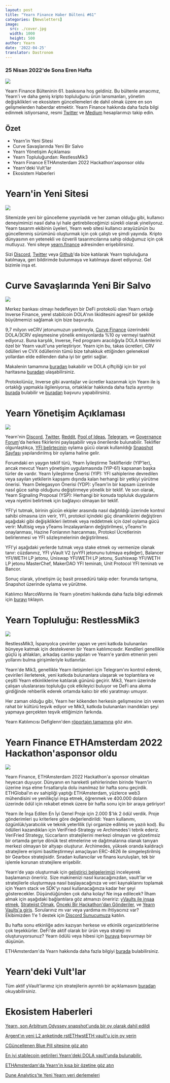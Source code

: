 ```yaml
---
layout: post
title: "Yearn Finance Haber Bülteni #61"
categories: [Newsletters]
image:
  src: ./cover.jpg
  width: 1000
  height: 500
author: Yearn
date: '2022-04-25'
translator: Dastronom
---
```


### 25 Nisan 2022'de Sona Eren Hafta

![](./cover.jpg?w=1000&h=500)

Yearn Finance Bülteninin 61. baskısına hoş geldiniz. Bu bültenle amacımız, Yearn'i ve daha geniş kripto topluluğunu ürün lansmanları, yönetim değişiklikleri ve ekosistem güncellemeleri de dahil olmak üzere en son gelişmelerden haberdar etmektir. Yearn Finance hakkında daha fazla bilgi edinmek istiyorsanız, resmi [Twitter](https://twitter.com/iearnfinance) ve [Medium](https://medium.com/iearn) hesaplarımızı takip edin.

## Özet

- Yearn'in Yeni Sitesi
- Curve Savaşlarında Yeni Bir Salvo
- Yearn Yönetişim Açıklaması
- Yearn Topluluğundan: RestlessMik3
- Yearn Finance ETHAmsterdam 2022 Hackathon'asponsor oldu
- Yearn'deki Vult'lar
- Ekosistem Haberleri

# Yearn'in Yeni Sitesi

![](./image2.jpg?w=900&h=458)

Sitemizde yeni bir güncelleme yayınladık ve her zaman olduğu gibi, kullanıcı deneyimimizi nasıl daha iyi hale getirebileceğimizi sürekli olarak yineliyoruz. Yearn tasarım ekibinin üyeleri, Yearn web sitesi kullanıcı arayüzünün bu güncellenmiş sürümünü oluşturmak için çok çalıştı ve şimdi yayında. Kripto dünyasının en yetenekli ve özverili tasarımcılarına sahip olduğumuz için çok mutluyuz. Yeni siteye [yearn.finance](https://yearn.finance/#/portfolio) adresinden erişebilirsiniz.

Sizi [Discord](https://discord.gg/8rF374XkXy), [Twitter](http://twitter.com/iearnfinance) veya [Github](http://github.com/yearn)'da bize katılarak Yearn topluluğuna katılmaya, geri bildirimde bulunmaya ve katılmaya davet ediyoruz. Gel bizimle inşa et.

# Curve Savaşlarında Yeni Bir Salvo

![](./image3.jpg?w=900&h=506)

Merkez bankası olmayı hedefleyen bir DeFi protokolü olan Yearn ortağı Inverse Finance, yerel stabilcoin DOLA'nın likiditesini agresif bir şekilde büyütmemizi sağlamak için bize başvurdu.

9,7 milyon veCRV jetonumuzun yardımıyla, [Curve Finance](https://curve.fi/) üzerindeki DOLA/3CRV eşleşmesine yönelik emisyonlarda %10 oy vermeyi taahhüt ediyoruz. Buna karşılık, Inverse, Fed programı aracılığıyla DOLA tokenlerini özel bir Yearn vault'una yerleştiriyor. Yearn için bu, takas ücretleri, CRV ödülleri ve CVX ödüllerinin tümü bize tahakkuk ettiğinden geleneksel yollardan elde edilenden daha iyi bir getiri sağlar.

Makalenin tamamına [buradan](https://medium.com/inverse-finance/a-new-salvo-in-the-curve-wars-c2badffa0123) bakabilir ve DOLA çiftçiliği için bir yol haritasına [buradan](https://medium.com/inverse-finance/how-to-farm-dola-incentives-today-using-curve-yearn-2a150a2b3afb) ulaşabilirsiniz.

Protokolünüz, Inverse gibi avantajlar ve ücretler kazanmak için Yearn ile iş ortaklığı yapmakla ilgileniyorsa, ortaklıklar hakkında daha fazla ayrıntıyı [burada](https://twitter.com/iearnfinance/status/1367508483952771075) bulabilir ve [buradan](https://yearnfinance.typeform.com/to/uP7xOJUN) başvuru yapabilirsiniz.

# Yearn Yönetişim Açıklaması

![](./image4.jpg?w=900&h=482)

Yearn'nin [Discord](https://discord.com/invite/6PNv2nF), [Twitter](https://twitter.com/iearnfinance), [Reddit](https://www.reddit.com/r/yearn_finance), [Pool of Ideas](https://yearnfinance.notion.site/yearnfinance/Pool-of-Ideas-d75383ade9154d8bb6163388c6c2b39b), [Telegram](https://t.me/yearnfinance/), ve [Governance Forum](https://gov.yearn.finance/)'da herkes fikirlerini paylaşabilir veya önerilerde bulunabilir. Teklifler olgunlaştıkça, [YFI belirtecinin](https://www.coingecko.com/en/coins/yearn-finance) oylama gücü olarak kullanıldığı [Snapshot Sayfası](https://yearn.snapshot.page/#/) yapılandırılmış bir oylama haline gelir.

Forumdaki en yaygın teklif türü, Yearn İyileştirme Teklifleridir (YIP'ler), ancak mevcut Yearn yönetişim uygulamasında (YIP-61) kapsanan başka türler de vardır. Yearn İyileştirme Önerisi (YIP): YFI sahiplerine devredilen veya sayılan yetkilerin kapsamı dışında kalan herhangi bir yetkiyi yürütme önerisi. Yearn Delegasyon Önerisi (YDP): yTeam'in bir kapsam üzerinde nasıl güce sahip olduğunu değiştirmeye yönelik bir teklif. Ve son olarak, Yearn Signaling Proposal (YSP): Herhangi bir konuda topluluk duygularını veya niyetini belirtmek için bağlayıcı olmayan bir teklif.

YFI'yi tutmak, birinin gücün ekipler arasında nasıl dağıtıldığı üzerinde kontrol sahibi olmasına izin verir, YFI, protokol içindeki güç dinamiklerini değiştiren aşağıdaki gibi değişiklikleri iletmek veya reddetmek için özel oylama gücü verir: Multisig veya yTeams İmzalayanların değiştirilmesi, yTeams'in onaylanması, Hazine Fonlarının harcanması, Protokol Ücretlerinin belirlenmesi ve YFI sözleşmelerinin değiştirilmesi.

YFI'yi aşağıdaki yerlerde tutmak veya stake etmek oy vermenize olanak tanır: cüzdanınız, YFI yVault V2 (yvYFI jetonunu tutmaya eşdeğer), Balancer YFI/WETH LP jetonu, Uniswap YFI/WETH LP jetonu, Sushiswap YFI/WETH LP jetonu MasterChef, MakerDAO YFI teminatı, Unit Protocol YFI teminatı ve Bancor.

Sonuç olarak, yönetişim üç basit prosedürü takip eder: forumda tartışma, Snapshot üzerinde oylama ve yürütme.

Katılımcı MarcoWorms ile Yearn yönetimi hakkında daha fazla bilgi edinmek için [burayı](https://medium.com/iearn/yearn-governance-explained-proposals-yfi-token-and-execution-113ec86c3a3f) tıklayın.

# Yearn Topluluğu: RestlessMik3

![](./image5.jpg?w=400&h=294)

RestlessMik3, İspanyolca çeviriler yapan ve yeni katkıda bulunanları bünyeye katmak için destekveren bir Yearn katılımcısıdır. Kendileri genellikle güçlü iş ahlakları, arkadaş canlısı yapıları ve Yearn'e yardım etmenin yeni yollarını bulma girişimleriyle kutlanırlar.

Yearn'de Mik3, genellikle Yearn iletişimleri için Telegram'ını kontrol ederek, çevirileri ilerleterek, yeni katkıda bulunanlara ulaşarak ve toplantılara ve çeşitli Yearn etkinliklerine katılarak gününü geçirir. Mik3, Yearn üzerinde çalışan uluslararası topluluğu çok etkileyici buluyor ve DeFi ana akıma girdiğinde rehberlik ederek ortamda kalıcı bir etki yaratmayı umuyor.

Her zaman olduğu gibi, Yearn her kökenden herkesin gelişmesine izin veren rahat bir kültürü teşvik ediyor ve Mik3, katkıda bulunanları inandıkları şeyi yapmaya gerçekten teşvik ettiğimizin farkında.

Yearn Katılımcısı Defiglenn'den [röportajın tamamına](https://medium.com/iearn/people-of-yearn-restlessmik3-d487b15ce051) göz atın.

# Yearn Finance ETHAmsterdam 2022 Hackathon'asponsor oldu

![](./image6.jpg?w=900&h=450)

Yearn Finance, ETHAmsterdam 2022 Hackathon'a sponsor olmaktan heyecan duyuyor. Dünyanın en hareketli şehirlerinden birinde Yearn'in üzerine inşa etme fırsatlarıyla dolu inanılmaz bir hafta sonu geçirdik. ETHGlobal'ın ev sahipliği yaptığı ETHAmsterdam, yüzlerce web3 mühendisini ve yenilikçiyi inşa etmek, öğrenmek ve 400.000 doların üzerinde ödül için rekabet etmek üzere bir hafta sonu için bir araya getiriyor!

Yearn ile İnşa Edilen En İyi Genel Proje için 2.000 $'lık 2 ödül verdik. Proje gönderimleri şu kriterlere göre değerlendirildi: Yearn kullanımı, özgünlük/yaratıcılık ve teknik yeterlilik (iyi organize edilmiş ve yazılı kod). Bu ödülleri kazandıkları için VeriFried-Strategy ve Archimedes'i tebrik ederiz. VeriFried Strategy, tüccarların stratejilerini merkezi olmayan ve gözetimsiz bir ortamda geriye dönük test etmelerine ve dağıtmalarına olanak tanıyan merkezi olmayan bir altyapı oluşturur. Archimedes, yüksek oranda kaldıraçlı stratejilere erişimi basitleştirmeyi amaçlayan ERC-4626 ile simgeleştirilmiş bir Gearbox stratejisidir. Sıradan kullanıcılar ve finans kuruluşları, tek bir işlemle korunan stratejilere erişebilir.

Yearn'de yapı oluşturmak için [geliştirici belgelerimizi](https://docs.yearn.finance/) inceleyerek başlamanızı öneririz. Size makinenizi nasıl kuracağınızdan, vault'lar ve stratejilerle oluşturmaya nasıl başlayacağınıza ve veri kaynaklarını toplamak için Yearn stack ve SDK'yı nasıl kullanacağınıza kadar her şeyi gösterecekler. Düşündüğünden çok daha kolay! Ne inşa edilecek? İlham almak için aşağıdaki bağlantılara göz atmanızı öneririz: [yVaults ile inşaa etmek](https://medium.com/iearn/yearn-partners-building-with-yvaults-4cd042ea092), [Stratejist Olmak](https://www.youtube.com/watch?v=NVR3teJw0Y0), [Önceki Bir Hackathon'dan Gönderiler](https://dorahacks.io/hackathon/ethdenver22virtual/?bounty=Yearn%20Finance), ve [Yearn Vaults'a giriş](https://www.youtube.com/watch?v=a1TsO62402c). Sorularınız mı var veya yardıma mı ihtiyacınız var? Ekibimizden 1'e 1 destek için [Discord Sunucumuza](https://discord.com/invite/yearn) katılın.

Bu hafta sonu etkinliğe adını kazıyan herkese ve etkinlik organizatörlerine çok teşekkürler. DeFi'de aktif olarak bir ürün veya strateji mi oluşturuyorsunuz? Yearn ödülü veya hibesi için [buraya](https://yearnfinance.notion.site/Welcome-to-Yearn-Finance-26d6c4210e3e405c9f02f84ba567a249) başvurmayı bir düşünün.

ETHAmsterdam'da Yearn hakkında daha fazla bilgiyi [burada](https://medium.com/iearn/yearn-finance-is-sponsoring-the-ethamsterdam-2022-hackathon-a9110e906424) bulabilirsiniz.

# Yearn'deki Vult'lar

Tüm aktif yVault'larımız için stratejilerin ayrıntılı bir açıklamasını [buradan](https://medium.com/yearn-state-of-the-vaults/the-vaults-at-yearn-9237905ffed3) okuyabilirsiniz.

# Ekosistem Haberleri

[Yearn, son Arbitrum Odyssey snapshot'unda bir oy olarak dahil edildi](https://twitter.com/iearnfinance/status/1513921428516605954)

[Argent'ın yeni L2 anketinde rstETHwstETH vault'u için oy verin](https://twitter.com/argentHQ/status/1514172474044432387)

[CGüncellenen Blue Pill sitesine göz atın](https://twitter.com/iearnfinance/status/1518390663355768833)

[En iyi stablecoin getirileri Yearn'deki DOLA vault'unda bulunabilir.](https://twitter.com/joinwido/status/1517174426684567555)

[ETHAmsterdam'da Yearn'in kısa bir özetine göz atın](https://twitter.com/YFI_interns/status/1517710156594917377)

[Dune Analytics'te Yeni Yearn veri derlemeleri](https://twitter.com/iearnfinance/status/1517213158968111106)
